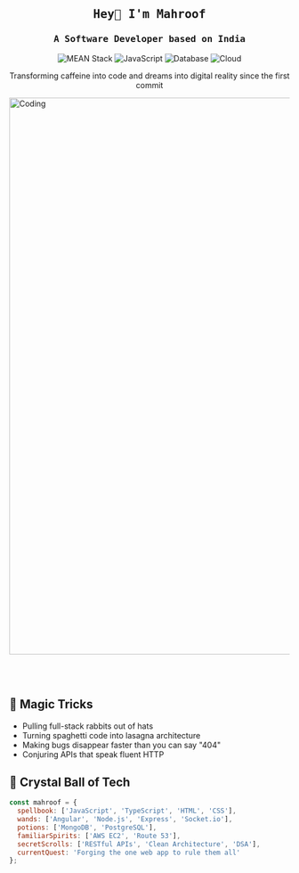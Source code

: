 <h2 align="center"><samp>Hey👋 I'm Mahroof</samp></h2>
<h3 align="center"><samp>A Software Developer based on India</samp> </h3>

<p align="center">
  <img src="https://img.shields.io/badge/MEAN-Stack%20Maestro-brightgreen" alt="MEAN Stack">
  <img src="https://img.shields.io/badge/JavaScript-Sorcerer-yellow?style=flat&logo=javascript&logoColor=white" alt="JavaScript">
  <img src="https://img.shields.io/badge/Database-Tamer-green?style=flat&logo=mongodb&logoColor=white" alt="Database">
  <img src="https://img.shields.io/badge/Cloud-Whisperer-informational?style=flat&logo=amazon-aws&logoColor=white" alt="Cloud">
</p>

<p align="center">Transforming caffeine into code and dreams into digital reality since the first commit</p>

<!-- Full-width image -->
<img align="center" alt="Coding" width="1000" src="https://user-images.githubusercontent.com/74038190/212750155-3ceddfbd-19d3-40a3-87af-8d329c8323c4.gif">

<br><br>

## 🎩 Magic Tricks

- Pulling full-stack rabbits out of hats
- Turning spaghetti code into lasagna architecture
- Making bugs disappear faster than you can say "404"
- Conjuring APIs that speak fluent HTTP

## 🔮 Crystal Ball of Tech

```javascript
const mahroof = {
  spellbook: ['JavaScript', 'TypeScript', 'HTML', 'CSS'],
  wands: ['Angular', 'Node.js', 'Express', 'Socket.io'],
  potions: ['MongoDB', 'PostgreSQL'],
  familiarSpirits: ['AWS EC2', 'Route 53'],
  secretScrolls: ['RESTful APIs', 'Clean Architecture', 'DSA'],
  currentQuest: 'Forging the one web app to rule them all'
};

